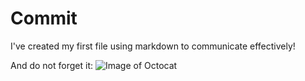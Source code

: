 # Commit
I've created my first file using markdown to communicate effectively!

And do not forget it:
![Image of Octocat](https://octodex.github.com/images/baracktocat.jpg)
